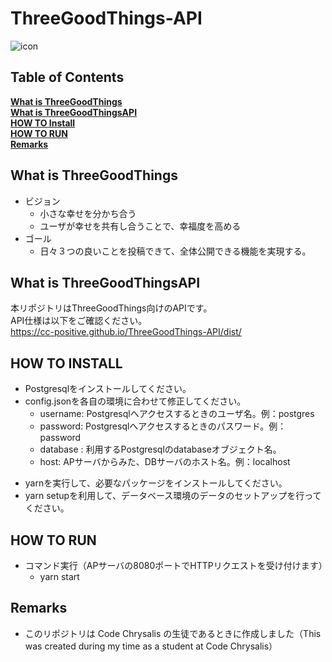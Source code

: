 # ThreeGoodThings-API
![icon](https://user-images.githubusercontent.com/71970550/99811456-8d3c0680-2b88-11eb-9226-cc715a2bc9f8.png)

## Table of Contents
**[What is ThreeGoodThings](#what-is-threegoodthings)**<br>
**[What is ThreeGoodThingsAPI](#what-is-threegoodthingsapi)**<br>
**[HOW TO Install](#how-to-install)**<br>
**[HOW TO RUN](#how-to-run)**<br>
**[Remarks](#remarks)**<br>

## What is ThreeGoodThings
- ビジョン
  - 小さな幸せを分かち合う
  - ユーザが幸せを共有し合うことで、幸福度を高める
- ゴール
  - 日々３つの良いことを投稿できて、全体公開できる機能を実現する。

## What is ThreeGoodThingsAPI
本リポジトリはThreeGoodThings向けのAPIです。<br/>
API仕様は以下をご確認ください。<br/>
https://cc-positive.github.io/ThreeGoodThings-API/dist/

## HOW TO INSTALL
- Postgresqlをインストールしてください。
- config.jsonを各自の環境に合わせて修正してください。
  - username: Postgresqlへアクセスするときのユーザ名。例：postgres
  - password: Postgresqlへアクセスするときのパスワード。例：password
  - database : 利用するPostgresqlのdatabaseオブジェクト名。
  - host: APサーバからみた、DBサーバのホスト名。例：localhost
* yarnを実行して、必要なパッケージをインストールしてください。
* yarn setupを利用して、データベース環境のデータのセットアップを行ってください。

## HOW TO RUN
* コマンド実行（APサーバの8080ポートでHTTPリクエストを受け付けます）
  - yarn start

## Remarks
- このリポジトリは Code Chrysalis の生徒であるときに作成しました（This was created during my time as a student at Code Chrysalis）
